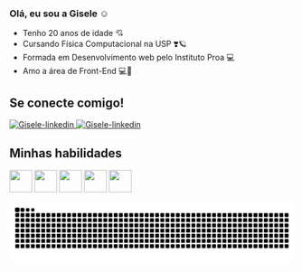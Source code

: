 ### Olá, eu sou a Gisele :relaxed:

- Tenho 20 anos de idade :cupid:
- Cursando Física Computacional na USP :heavy_heart_exclamation::ringed_planet:
- Formada em Desenvolvimento web pelo Instituto Proa :computer:
- Amo a área de Front-End :computer::revolving_hearts:

## Se conecte comigo!
<a href="https://www.linkedin.com/in/giseleslima/" target="-blank">
  <img aling="center" alt="Gisele-linkedin" height="30" width="30" src="https://cdn.jsdelivr.net/gh/devicons/devicon/icons/linkedin/linkedin-original.svg">
</a>
<a href="https://www.instagram.com/xl_silvestre/" target="-blank">
  <img aling="center" alt="Gisele-linkedin" height="30" width="30" src="https://i.pinimg.com/564x/ed/34/e9/ed34e9e48c3151264b34a39c6aef124f.jpg">
</a>

## Minhas habilidades
<a><img  height="40" width="40" src="https://cdn.jsdelivr.net/gh/devicons/devicon/icons/html5/html5-original-wordmark.svg"></a>
<a><img height="40" width="40" src="https://cdn.jsdelivr.net/gh/devicons/devicon/icons/css3/css3-original-wordmark.svg"></a>
<a><img height="40" width="40" src="https://cdn.jsdelivr.net/gh/devicons/devicon/icons/php/php-plain.svg"></a>
<a><img height="40" width="40" src="https://cdn.jsdelivr.net/gh/devicons/devicon/icons/javascript/javascript-original.svg"></a>
<a><img height="40" width="40" src="https://cdn.jsdelivr.net/gh/devicons/devicon/icons/mysql/mysql-plain-wordmark.svg"></a>

![Snake animation](https://github.com/gisele-18lima/gisele-18lima/blob/output/github-contribution-grid-snake.svg)





